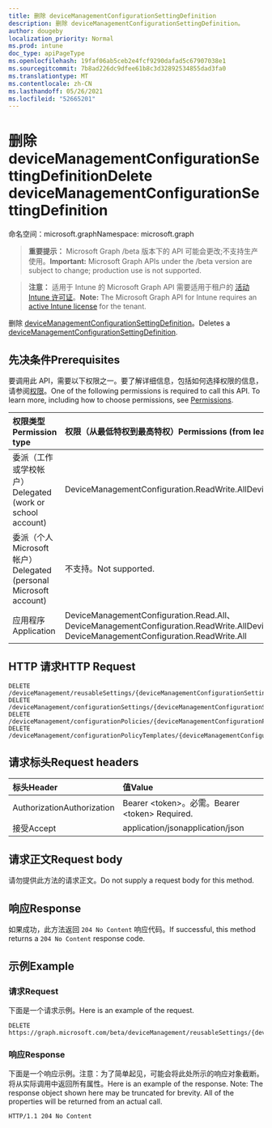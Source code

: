 ```yaml
---
title: 删除 deviceManagementConfigurationSettingDefinition
description: 删除 deviceManagementConfigurationSettingDefinition。
author: dougeby
localization_priority: Normal
ms.prod: intune
doc_type: apiPageType
ms.openlocfilehash: 19faf06ab5ceb2e4fcf9290dafad5c67907038e1
ms.sourcegitcommit: 7b8ad226dc9dfee61b8c3d32892534855dad3fa0
ms.translationtype: MT
ms.contentlocale: zh-CN
ms.lasthandoff: 05/26/2021
ms.locfileid: "52665201"
---
```

# <a name="delete-devicemanagementconfigurationsettingdefinition"></a><span data-ttu-id="38719-103">删除 deviceManagementConfigurationSettingDefinition</span><span class="sxs-lookup"><span data-stu-id="38719-103">Delete deviceManagementConfigurationSettingDefinition</span></span>

<span data-ttu-id="38719-104">命名空间：microsoft.graph</span><span class="sxs-lookup"><span data-stu-id="38719-104">Namespace: microsoft.graph</span></span>

> <span data-ttu-id="38719-105">**重要提示：** Microsoft Graph /beta 版本下的 API 可能会更改;不支持生产使用。</span><span class="sxs-lookup"><span data-stu-id="38719-105">**Important:** Microsoft Graph APIs under the /beta version are subject to change; production use is not supported.</span></span>

> <span data-ttu-id="38719-106">**注意：** 适用于 Intune 的 Microsoft Graph API 需要适用于租户的 [活动 Intune 许可证](https://go.microsoft.com/fwlink/?linkid=839381)。</span><span class="sxs-lookup"><span data-stu-id="38719-106">**Note:** The Microsoft Graph API for Intune requires an [active Intune license](https://go.microsoft.com/fwlink/?linkid=839381) for the tenant.</span></span>

<span data-ttu-id="38719-107">删除 [deviceManagementConfigurationSettingDefinition](../resources/intune-deviceconfigv2-devicemanagementconfigurationsettingdefinition.md)。</span><span class="sxs-lookup"><span data-stu-id="38719-107">Deletes a [deviceManagementConfigurationSettingDefinition](../resources/intune-deviceconfigv2-devicemanagementconfigurationsettingdefinition.md).</span></span>

## <a name="prerequisites"></a><span data-ttu-id="38719-108">先决条件</span><span class="sxs-lookup"><span data-stu-id="38719-108">Prerequisites</span></span>
<span data-ttu-id="38719-p101">要调用此 API，需要以下权限之一。要了解详细信息，包括如何选择权限的信息，请参阅[权限](/graph/permissions-reference)。</span><span class="sxs-lookup"><span data-stu-id="38719-p101">One of the following permissions is required to call this API. To learn more, including how to choose permissions, see [Permissions](/graph/permissions-reference).</span></span>

|<span data-ttu-id="38719-111">权限类型</span><span class="sxs-lookup"><span data-stu-id="38719-111">Permission type</span></span>|<span data-ttu-id="38719-112">权限（从最低特权到最高特权）</span><span class="sxs-lookup"><span data-stu-id="38719-112">Permissions (from least to most privileged)</span></span>|
|:---|:---|
|<span data-ttu-id="38719-113">委派（工作或学校帐户）</span><span class="sxs-lookup"><span data-stu-id="38719-113">Delegated (work or school account)</span></span>|<span data-ttu-id="38719-114">DeviceManagementConfiguration.ReadWrite.All</span><span class="sxs-lookup"><span data-stu-id="38719-114">DeviceManagementConfiguration.ReadWrite.All</span></span>|
|<span data-ttu-id="38719-115">委派（个人 Microsoft 帐户）</span><span class="sxs-lookup"><span data-stu-id="38719-115">Delegated (personal Microsoft account)</span></span>|<span data-ttu-id="38719-116">不支持。</span><span class="sxs-lookup"><span data-stu-id="38719-116">Not supported.</span></span>|
|<span data-ttu-id="38719-117">应用程序</span><span class="sxs-lookup"><span data-stu-id="38719-117">Application</span></span>|<span data-ttu-id="38719-118">DeviceManagementConfiguration.Read.All、DeviceManagementConfiguration.ReadWrite.All</span><span class="sxs-lookup"><span data-stu-id="38719-118">DeviceManagementConfiguration.Read.All, DeviceManagementConfiguration.ReadWrite.All</span></span>|

## <a name="http-request"></a><span data-ttu-id="38719-119">HTTP 请求</span><span class="sxs-lookup"><span data-stu-id="38719-119">HTTP Request</span></span>
<!-- {
  "blockType": "ignored"
}
-->
``` http
DELETE /deviceManagement/reusableSettings/{deviceManagementConfigurationSettingDefinitionId}
DELETE /deviceManagement/configurationSettings/{deviceManagementConfigurationSettingDefinitionId}
DELETE /deviceManagement/configurationPolicies/{deviceManagementConfigurationPolicyId}/settings/{deviceManagementConfigurationSettingId}/settingDefinitions/{deviceManagementConfigurationSettingDefinitionId}
DELETE /deviceManagement/configurationPolicyTemplates/{deviceManagementConfigurationPolicyTemplateId}/settingTemplates/{deviceManagementConfigurationSettingTemplateId}/settingDefinitions/{deviceManagementConfigurationSettingDefinitionId}
```

## <a name="request-headers"></a><span data-ttu-id="38719-120">请求标头</span><span class="sxs-lookup"><span data-stu-id="38719-120">Request headers</span></span>
|<span data-ttu-id="38719-121">标头</span><span class="sxs-lookup"><span data-stu-id="38719-121">Header</span></span>|<span data-ttu-id="38719-122">值</span><span class="sxs-lookup"><span data-stu-id="38719-122">Value</span></span>|
|:---|:---|
|<span data-ttu-id="38719-123">Authorization</span><span class="sxs-lookup"><span data-stu-id="38719-123">Authorization</span></span>|<span data-ttu-id="38719-124">Bearer &lt;token&gt;。必需。</span><span class="sxs-lookup"><span data-stu-id="38719-124">Bearer &lt;token&gt; Required.</span></span>|
|<span data-ttu-id="38719-125">接受</span><span class="sxs-lookup"><span data-stu-id="38719-125">Accept</span></span>|<span data-ttu-id="38719-126">application/json</span><span class="sxs-lookup"><span data-stu-id="38719-126">application/json</span></span>|

## <a name="request-body"></a><span data-ttu-id="38719-127">请求正文</span><span class="sxs-lookup"><span data-stu-id="38719-127">Request body</span></span>
<span data-ttu-id="38719-128">请勿提供此方法的请求正文。</span><span class="sxs-lookup"><span data-stu-id="38719-128">Do not supply a request body for this method.</span></span>

## <a name="response"></a><span data-ttu-id="38719-129">响应</span><span class="sxs-lookup"><span data-stu-id="38719-129">Response</span></span>
<span data-ttu-id="38719-130">如果成功，此方法返回 `204 No Content` 响应代码。</span><span class="sxs-lookup"><span data-stu-id="38719-130">If successful, this method returns a `204 No Content` response code.</span></span>

## <a name="example"></a><span data-ttu-id="38719-131">示例</span><span class="sxs-lookup"><span data-stu-id="38719-131">Example</span></span>

### <a name="request"></a><span data-ttu-id="38719-132">请求</span><span class="sxs-lookup"><span data-stu-id="38719-132">Request</span></span>
<span data-ttu-id="38719-133">下面是一个请求示例。</span><span class="sxs-lookup"><span data-stu-id="38719-133">Here is an example of the request.</span></span>
``` http
DELETE https://graph.microsoft.com/beta/deviceManagement/reusableSettings/{deviceManagementConfigurationSettingDefinitionId}
```

### <a name="response"></a><span data-ttu-id="38719-134">响应</span><span class="sxs-lookup"><span data-stu-id="38719-134">Response</span></span>
<span data-ttu-id="38719-p102">下面是一个响应示例。注意：为了简单起见，可能会将此处所示的响应对象截断。将从实际调用中返回所有属性。</span><span class="sxs-lookup"><span data-stu-id="38719-p102">Here is an example of the response. Note: The response object shown here may be truncated for brevity. All of the properties will be returned from an actual call.</span></span>
``` http
HTTP/1.1 204 No Content
```




